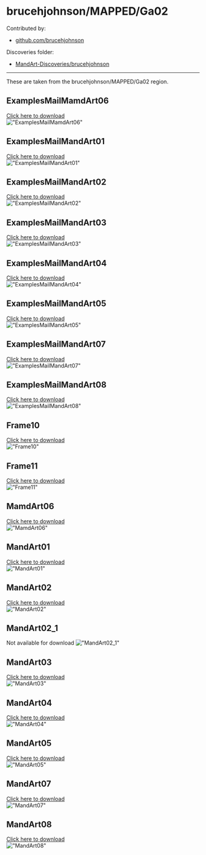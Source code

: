# brucehjohnson/MAPPED/Ga02

Contributed by:

- [github.com/brucehjohnson](https://github.com/brucehjohnson)

Discoveries folder:

- [MandArt-Discoveries/brucehjohnson](https://github.com/denisecase/MandArt-Discoveries/tree/main/brucehjohnson)

-----

These are taken from the brucehjohnson/MAPPED/Ga02 region. 


## ExamplesMailMamdArt06

<a href="ExamplesMailMamdArt06.mandart" download="ExamplesMailMamdArt06.mandart">Click here to download</a><br>
!["ExamplesMailMamdArt06"](ExamplesMailMamdArt06.png)


## ExamplesMailMandArt01

<a href="ExamplesMailMandArt01.mandart" download="ExamplesMailMandArt01.mandart">Click here to download</a><br>
!["ExamplesMailMandArt01"](ExamplesMailMandArt01.png)


## ExamplesMailMandArt02

<a href="ExamplesMailMandArt02.mandart" download="ExamplesMailMandArt02.mandart">Click here to download</a><br>
!["ExamplesMailMandArt02"](ExamplesMailMandArt02.png)


## ExamplesMailMandArt03

<a href="ExamplesMailMandArt03.mandart" download="ExamplesMailMandArt03.mandart">Click here to download</a><br>
!["ExamplesMailMandArt03"](ExamplesMailMandArt03.png)


## ExamplesMailMandArt04

<a href="ExamplesMailMandArt04.mandart" download="ExamplesMailMandArt04.mandart">Click here to download</a><br>
!["ExamplesMailMandArt04"](ExamplesMailMandArt04.png)


## ExamplesMailMandArt05

<a href="ExamplesMailMandArt05.mandart" download="ExamplesMailMandArt05.mandart">Click here to download</a><br>
!["ExamplesMailMandArt05"](ExamplesMailMandArt05.png)


## ExamplesMailMandArt07

<a href="ExamplesMailMandArt07.mandart" download="ExamplesMailMandArt07.mandart">Click here to download</a><br>
!["ExamplesMailMandArt07"](ExamplesMailMandArt07.png)


## ExamplesMailMandArt08

<a href="ExamplesMailMandArt08.mandart" download="ExamplesMailMandArt08.mandart">Click here to download</a><br>
!["ExamplesMailMandArt08"](ExamplesMailMandArt08.png)


## Frame10

<a href="Frame10.mandart" download="Frame10.mandart">Click here to download</a><br>
!["Frame10"](Frame10.png)


## Frame11

<a href="Frame11.mandart" download="Frame11.mandart">Click here to download</a><br>
!["Frame11"](Frame11.png)


## MamdArt06

<a href="MamdArt06.mandart" download="MamdArt06.mandart">Click here to download</a><br>
!["MamdArt06"](MamdArt06.png)


## MandArt01

<a href="MandArt01.mandart" download="MandArt01.mandart">Click here to download</a><br>
!["MandArt01"](MandArt01.png)


## MandArt02

<a href="MandArt02.mandart" download="MandArt02.mandart">Click here to download</a><br>
!["MandArt02"](MandArt02.png)


## MandArt02_1

Not available for download
!["MandArt02_1"](MandArt02_1.png)


## MandArt03

<a href="MandArt03.mandart" download="MandArt03.mandart">Click here to download</a><br>
!["MandArt03"](MandArt03.png)


## MandArt04

<a href="MandArt04.mandart" download="MandArt04.mandart">Click here to download</a><br>
!["MandArt04"](MandArt04.png)


## MandArt05

<a href="MandArt05.mandart" download="MandArt05.mandart">Click here to download</a><br>
!["MandArt05"](MandArt05.png)


## MandArt07

<a href="MandArt07.mandart" download="MandArt07.mandart">Click here to download</a><br>
!["MandArt07"](MandArt07.png)


## MandArt08

<a href="MandArt08.mandart" download="MandArt08.mandart">Click here to download</a><br>
!["MandArt08"](MandArt08.png)

